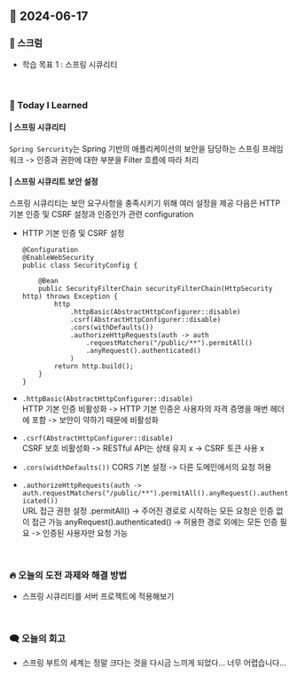 ## 📆 2024-06-17

### 🔔 스크럼

- 학습 목표 1 : 스프링 시큐리티

<br/>

### 🚀 Today I Learned

#### | 스프링 시큐리티

`Spring Sercurity`는 Spring 기반의 애플리케이션의 보안을 담당하는 스프링 프레임워크
-> 인증과 권한에 대한 부분을 Filter 흐름에 따라 처리

#### | 스프링 시큐리트 보안 설정

스프링 시큐리티는 보안 요구사항을 충족시키기 위해 여러 설정을 제공
다음은 HTTP 기본 인증 및 CSRF 설정과 인증인가 관련 configuration

- HTTP 기본 인증 및 CSRF 설정

  ```
  @Configuration
  @EnableWebSecurity
  public class SecurityConfig {

      @Bean
      public SecurityFilterChain securityFilterChain(HttpSecurity http) throws Exception {
          http
              .httpBasic(AbstractHttpConfigurer::disable)
              .csrf(AbstractHttpConfigurer::disable)
              .cors(withDefaults())
              .authorizeHttpRequests(auth -> auth
                  .requestMatchers("/public/**").permitAll()
                  .anyRequest().authenticated()
              )
          return http.build();
      }
  }
  ```

- `.httpBasic(AbstractHttpConfigurer::disable)`  
  HTTP 기본 인증 비활성화 -> HTTP 기본 인증은 사용자의 자격 증명을 매번 헤더에 포함 -> 보안이 약하기 때문에 비활성화
- `.csrf(AbstractHttpConfigurer::disable)`  
  CSRF 보호 비활성화 -> RESTful API는 상태 유지 x -> CSRF 토큰 사용 x
- `.cors(widthDefaults())`
  CORS 기본 설정 -> 다른 도메인에서의 요청 허용

- `.authorizeHttpRequests(auth -> auth.requestMatchers("/public/**").permitAll().anyRequest().authenticated())`  
  URL 접근 권한 설정
  .permitAll() -> 주어진 경로로 시작하는 모든 요청은 인증 없이 접근 가능
  anyRequest().authenticated() -> 허용한 경로 외에는 모든 인증 필요 -> 인증된 사용자만 요청 가능

<br/>

### 🔥 오늘의 도전 과제와 해결 방법

- 스프링 시큐리티를 서버 프로젝트에 적용해보기

<br/>

### 🗨️ 오늘의 회고

<!--
- 오늘의 학습 경험에 대한 자유로운 생각이나 느낀 점을 기록합니다.
- 성공적인 점, 개선해야 할 점, 새롭게 시도하고 싶은 방법 등을 포함할 수 있습니다.-->

- 스프링 부트의 세계는 정말 크다는 것을 다시금 느끼게 되었다... 너무 어렵습니다...
